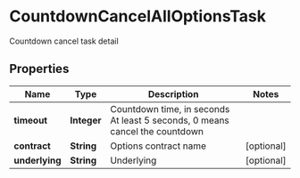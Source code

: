 
# CountdownCancelAllOptionsTask

Countdown cancel task detail

## Properties

Name | Type | Description | Notes
------------ | ------------- | ------------- | -------------
**timeout** | **Integer** | Countdown time, in seconds  At least 5 seconds, 0 means cancel the countdown | 
**contract** | **String** | Options contract name |  [optional]
**underlying** | **String** | Underlying |  [optional]

